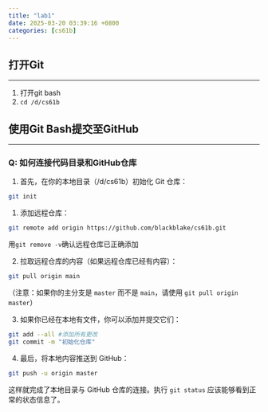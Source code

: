 ```yaml
---
title: "lab1"
date: 2025-03-20 03:39:16 +0800
categories: [cs61b]
---
```


## 打开Git
---
1. 打开git bash
2. `cd /d/cs61b`


## 使用Git Bash提交至GitHub
---
### Q: 如何连接代码目录和GitHub仓库


1.  首先，在你的本地目录（/d/cs61b）初始化 Git 仓库：

```bash
git init
```

1.  添加远程仓库：

```bash
git remote add origin https://github.com/blackblake/cs61b.git
```

用`git remove -v`确认远程仓库已正确添加

2.  拉取远程仓库的内容（如果远程仓库已经有内容）：

```bash
git pull origin main
```

（注意：如果你的主分支是 `master` 而不是 `main`，请使用 `git pull origin master`）

3.  如果你已经在本地有文件，你可以添加并提交它们：

```bash
git add --all #添加所有更改
git commit -m "初始化仓库"
```

4.  最后，将本地内容推送到 GitHub：

```bash
git push -u origin master
```

这样就完成了本地目录与 GitHub 仓库的连接。执行 `git status` 应该能够看到正常的状态信息了。